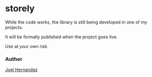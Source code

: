 # storely

While the code works, the library is still being developed in one of my projects.

It will be formally published when the project goes live.

Use at your own risk.

### Author
[Joel Hernandez](www.lifenautjoe.com)
